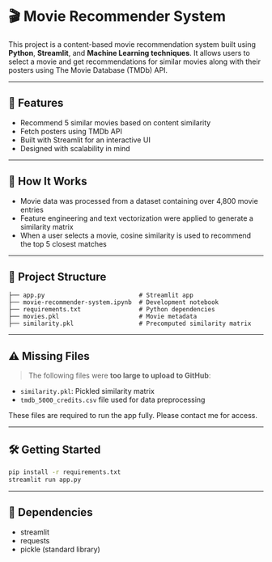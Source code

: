 # 🎬 Movie Recommender System

This project is a content-based movie recommendation system built using **Python**, **Streamlit**, and **Machine Learning techniques**. It allows users to select a movie and get recommendations for similar movies along with their posters using The Movie Database (TMDb) API.

---

## 🚀 Features

- Recommend 5 similar movies based on content similarity
- Fetch posters using TMDb API
- Built with Streamlit for an interactive UI
- Designed with scalability in mind

---

## 🧠 How It Works

- Movie data was processed from a dataset containing over 4,800 movie entries  
- Feature engineering and text vectorization were applied to generate a similarity matrix  
- When a user selects a movie, cosine similarity is used to recommend the top 5 closest matches  

---

## 📁 Project Structure

```
├── app.py                          # Streamlit app
├── movie-recommender-system.ipynb  # Development notebook
├── requirements.txt                # Python dependencies
├── movies.pkl                      # Movie metadata
├── similarity.pkl                  # Precomputed similarity matrix
```

---

## ⚠️ Missing Files

> The following files were **too large to upload to GitHub**:
- `similarity.pkl`: Pickled similarity matrix  
- `tmdb_5000_credits.csv` file used for data preprocessing  

These files are required to run the app fully. Please contact me for access.

---

## 🛠️ Getting Started

```bash
pip install -r requirements.txt
streamlit run app.py
```

---

## 📌 Dependencies

- streamlit  
- requests  
- pickle (standard library)
